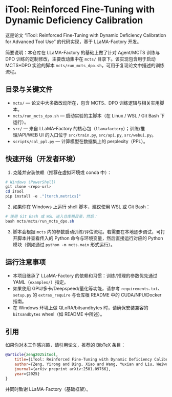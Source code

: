 # iTool: Reinforced Fine-Tuning with Dynamic Deficiency Calibration

这是论文 “iTool: Reinforced Fine-Tuning with Dynamic Deficiency Calibration for Advanced Tool Use” 的代码实现，基于 LLaMA-Factory 开发。

简要说明：本仓库在 LLaMA-Factory 的基础上做了针对 Agent/MCTS 训练与 DPO 训练的定制修改，主要改动集中在 `mcts/` 目录下。该实现包含用于启动 MCTS+DPO 实验的脚本 `mcts/run_mcts_dpo.sh`，可用于复现论文中描述的训练流程。

## 目录与关键文件
- `mcts/` — 论文中大多数改动所在，包含 MCTS、DPO 训练逻辑与相关实用脚本。
- `mcts/run_mcts_dpo.sh` — 启动实验的主脚本（在 Linux / WSL / Git Bash 下运行）。
- `src/` — 来自 LLaMA-Factory 的核心包（`llamafactory`）；训练/推理/API/WEB UI 的入口位于 `src/train.py`, `src/api.py`, `src/webui.py`。
- `scripts/cal_ppl.py` — 计算模型在数据集上的 perplexity（PPL）。

## 快速开始（开发者环境）
1. 克隆并安装依赖（推荐在虚拟环境或 conda 中）：

```powershell
# Windows (PowerShell)
git clone <repo-url>
cd iTool
pip install -e ."[torch,metrics]"
```

2. 如果你在 Windows 上运行 shell 脚本，建议使用 WSL 或 Git Bash：

```powershell
# 使用 Git Bash 或 WSL 进入仓库根目录，然后：
bash mcts/mcts/run_mcts_dpo.sh
```

3. 脚本会根据 `mcts` 内的参数启动训练/评估流程。若需要在本地逐步调试，可打开脚本并查看传入的 Python 命令与环境变量，然后直接运行对应的 Python 模块（例如通过 `python -m mcts.main` 形式运行）。

## 运行注意事项
- 本项目继承了 LLaMA-Factory 的依赖和习惯：训练/推理的参数优先通过 YAML（`examples/`）指定。
- 如果使用 GPU/多卡/Deepspeed/量化等功能，请参考 `requirements.txt`、`setup.py` 的 `extras_require` 与仓库根 README 中的 CUDA/NPU/Docker 指南。
- 在 Windows 环境上做 QLoRA/bitsandbytes 时，请确保安装兼容的 `bitsandbytes` wheel（如 README 中所述）。

## 引用
如果你对本工作感兴趣，请引用论文，推荐的 BibTeX 条目：

```bibtex
@article{zeng2025itool,
	title={iTool: Reinforced Fine-Tuning with Dynamic Deficiency Calibration for Advanced Tool Use},
	author={Zeng, Yirong and Ding, Xiao and Wang, Yuxian and Liu, Weiwen and Ning, Wu and Hou, Yutai and Huang, Xu and Qin, Bing and Liu, Ting},
  	journal={arXiv preprint arXiv:2501.09766},
  	year={2025}
}
```

并同时致谢 LLaMA-Factory（基础框架）。

